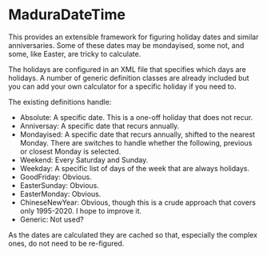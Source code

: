 MaduraDateTime
==============

This provides an extensible framework for figuring holiday dates and similar anniversaries. Some of these dates may be mondayised, some not, and some, like Easter, are tricky to calculate.

The holidays are configured in an XML file that specifies which days are holidays. A number of generic definition classes are already included but you can add your own calculator for a specific holiday if you need to.

The existing definitions handle:

 * Absolute: A specific date. This is a one-off holiday that does not recur.
 * Anniversay: A specific date that recurs annually.
 * Mondayised: A specific date that recurs annually, shifted to the nearest Monday. There are switches to handle
		whether the following, previous or closest Monday is selected.
 * Weekend: Every Saturday and Sunday.
 * Weekday: A specific list of days of the week that are always holidays.
 * GoodFriday: Obvious.
 * EasterSunday: Obvious.
 * EasterMonday: Obvious.
 * ChineseNewYear: Obvious, though this is a crude approach that covers only 1995-2020. I hope to improve it.
 * Generic: Not used?

As the dates are calculated they are cached so that, especially the complex ones, do not need to be re-figured.
